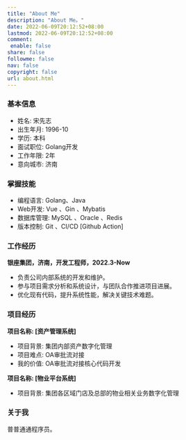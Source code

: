 ```yaml
---
title: "About Me"
description: "About Me。"
date: 2022-06-09T20:12:52+08:00
lastmod: 2022-06-09T20:12:52+08:00
comment:
 enable: false
share: false
followme: false
nav: false
copyright: false
url: about.html
---
```


### 基本信息
- 姓名: 宋先志
- 出生年月: 1996-10
- 学历: 本科
- 面试职位: Golang开发
- 工作年限: 2年
- 意向城市: 济南

### 掌握技能
- 编程语言: Golang、Java
- Web开发: Vue 、Gin 、Mybatis
- 数据库管理: MySQL 、Oracle 、Redis
- 版本控制: Git 、CI/CD [Github Action]

### 工作经历
**银座集团，济南，开发工程师，2022.3-Now**
- 负责公司内部系统的开发和维护。
- 参与项目需求分析和系统设计，与团队合作推进项目进展。
- 优化现有代码，提升系统性能，解决关键技术难题。

### 项目经历
**项目名称: [资产管理系统]**
- 项目背景: 集团内部资产数字化管理
- 项目难点: OA审批流对接
- 我的价值: OA审批流对接核心代码开发

**项目名称: [物业平台系统]**
- 项目背景: 集团各区域门店及总部的物业相关业务数字化管理


### 关于我

普普通通程序员。

